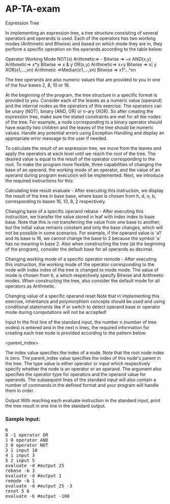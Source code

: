 # AP-TA-exam
Expression Tree



In implementing an expression tree, a tree structure consisting of several operators and operands is used. Each of the operators has two working modes (Arithmetic and Bitwise) and based on which mode they are in, they perform a specific operation on the operands according to the table below:

Operator	Working Mode
NOT(x)    Arithmetic=> -	Bitwise	=> ~x
AND(x,y)	Arithmetic=> x*y	Bitwise	=> x & y 
OR(x,y)	Arithmetic=> x+y	Bitwise	=> x| y 
XOR(x1,...,xn)	Arithmetic	=>Median(x1,...,xn)    Bitwise	 => x1^...^xn
	

The tree operands are also numeric values that are provided to you in one of the four bases 2, 8, 10 or 16.

At the beginning of the program, the tree structure in a specific format is provided to you. Consider each of the leaves as a numeric value (operand) and the internal nodes as the operators of this exercise. The operators can be unary (NOT), binary (AND, OR) or n-ary (XOR). So after creating the expression tree, make sure the stated constraints are met for all the nodes of the tree. For example, a node corresponding to a binary operator should have exactly two children and the leaves of the tree should be numeric values. Handle any potential errors using Exception Handling and display an appropriate error message to the user if needed.

To calculate the result of an expression tree, we move from the leaves and apply the operators at each level until we reach the root of the tree. The desired value is equal to the result of the operator corresponding to the root. To make the program more flexible, three capabilities of changing the base of an operand, the working mode of an operator, and the value of an operand during program execution will be implemented. Next, we introduce the required instructions for this:

Calculating tree result
evaluate -<base>
After executing this instruction, we display the result of the tree in base base, where base is chosen from h, d, o, b, corresponding to bases 16, 10, 8, 2 respectively.

Changing base of a specific operand
rebase -<base> <index>
After executing this instruction, we transfer the value stored in leaf with index index to base base. Note that this is not transferring the value from one base to another, but the initial value remains constant and only the base changes, which will not be possible in some scenarios. For example, if the operand value is 'a1' and its base is 16, we cannot change the base to 2 because the symbol 'a' has no meaning in base 2. Also when constructing the tree (at the beginning of the program), consider the default base for all operands as decimal.

Changing working mode of a specific operator
remode -<mode> <index>
After executing this instruction, the working mode of the operator corresponding to the node with index index of the tree is changed to mode mode. The value of mode is chosen from b, a which respectively specify Bitwise and Arithmetic modes. When constructing the tree, also consider the default mode for all operators as Arithmetic.

Changing value of a specific operand
reset <index> <value>
Note that in implementing this exercise, inheritance and polymorphism concepts should be used and using conditional statements like if or switch to detect operand base or operator mode during computations will not be accepted!

Input
In the first line of the standard input, the number n (number of tree nodes) is entered and in the next n lines, the required information for creating each tree node is provided according to the pattern below:

<index> <parent_index> <type> <argument>

The index value specifies the index of a node. Note that the root node index is zero. The parent_index value specifies the index of this node's parent in the tree. The type value is either operator or input which respectively specify whether the node is an operator or an operand. The argument also specifies the operator type for operators and the operand value for operands. The subsequent lines of the standard input will also contain a number of commands in the defined format and your program will handle them in order.

Output
With reaching each evaluate instruction in the standard input, print the tree result in one line in the standard output.






<body>
    <div class="container">
        <div >
            <h3>Sample Input:</h3>
            <pre>
6
0 -1 operator OR
1 0 operator AND
2 0 operator NOT
3 1 input 10
4 1 input 3
5 2 input 5
evaluate -d #output 25
rebase -b 3
evaluate -d #output 1
remode -b 1
evaluate -d #output 25 -3
reset 5 6
evaluate -b #output -100
            </pre>
        </div>
</body>

